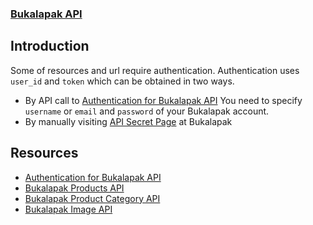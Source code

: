 ### [Bukalapak API](README.md)

## Introduction

Some of resources and url require authentication.
Authentication uses `user_id` and `token` which can be obtained in two ways.
+ By API call to [Authentication for Bukalapak API](authenticate.md#authentication-for-bukalapak-api)
  You need to specify `username` or `email` and `password` of your Bukalapak account.
+ By manually visiting [API Secret Page](https://www.bukalapak.com/users/api_secret) at Bukalapak

## Resources
+ [Authentication for Bukalapak API](authenticate.md#-home)
+ [Bukalapak Products API](products.md#-home)
+ [Bukalapak Product Category API](categories.md#-home)
+ [Bukalapak Image API](images.md#-home)